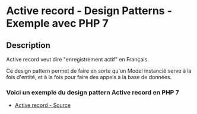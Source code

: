 # Active record - Design Patterns - Exemple avec PHP 7




## Description

Active record veut dire "enregistrement actif" en Français.

Ce design pattern permet de faire en sorte qu'un Model instancié serve à la fois d'entité,
et à la fois pour faire des appels à la base de données.






### Voici un exemple du design pattern Active record en PHP 7

* [Active record - Source](https://github.com/stephweb/design-patterns-php/blob/master/src/active-record/index.php)